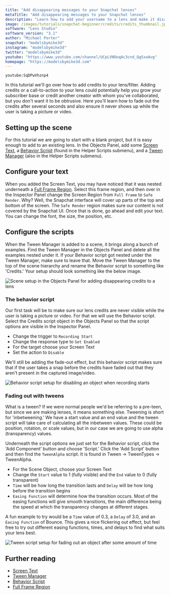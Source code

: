 ```yaml
---
title: "Add disappearing messages to your Snapchat lenses"
metaTitle: "Add disappearing messages to your Snapchat lenses"
description: "Learn how to add your username to a lens and make it disappear automatically!"
image: /images/tutorials/snapchat-beginner/credits/credits_thumbnail.jpg
software: "Lens Studio"
software_version: "3.1"
author: "Michael Porter"
snapchat: "modelsbymike3d"
instagram: "modelsbymike3d"
twitter: "modelsbymike3d"
youtube: "https://www.youtube.com/channel/UCpLVNOoqAc3cnd_QgSxoAvg"
homepage: "https://modelsbymike3d.com"
---
```


`youtube:SqDPwVhznp4`

In this tutorial we'll go over how to add credits to your lens/filter. Adding credits or a call-to-action to your lens could potentially help you grow your subscriber base or credit another creator with whom you've collaborated, but you don't want it to be obtrusive. Here you'll learn how to fade out the credits after several seconds and also ensure it never shows up while the user is taking a picture or video.

## Setting up the scene

For this tutorial we are going to start with a blank project, but it is easy enough to add to an existing lens. In the Objects Panel, add some [Screen Text](https://lensstudio.snapchat.com/guides/2d/text/), a [Behavior Script](https://lensstudio.snapchat.com/guides/scripting/helper-scripts/behavior/) (found in the Helper Scripts submenu), and a [Tween Manager](https://lensstudio.snapchat.com/guides/scripting/helper-scripts/tween-manager/) (also in the Helper Scripts submenu).

## Configure your text

When you added the Screen Text, you may have noticed that it was nested underneath a [Full Frame Region](https://lensstudio.snapchat.com/guides/2d/screen-transform/screen-region-device-simulation/). Select this frame region, and then over in the Inspector Panel change the Screen Region from `Full Frame` to `Safe Render`. Why? Well, the Snapchat interface will cover up parts of the top and bottom of the screen. The `Safe Render` region makes sure our content is not covered by the Snapchat UI. Once that is done, go ahead and edit your text. You can change the font, the size, the position, etc.

## Configure the scripts

When the Tween Manager is added to a scene, it brings along a bunch of examples. Find the Tween Manager in the Objects Panel and delete all the examples nested under it. If your Behavior script got nested under the Tween Manager, make sure to leave that. Move the Tween Manager to the top of the scene hierarchy and rename the Behavior script to something like 'Credits.' Your setup should look something like the below image.

![Scene setup in the Objects Panel for adding disappearing credits to a lens](../../snapchat-beginner/credits/scene_setup.jpg)

### The behavior script

Our first task will be to make sure our lens credits are never visible while the user is taking a picture or video. For that we will use the Behavior script. Select the Credits script object in the Objects Panel so that the script options are visible in the Inspector Panel.

- Change the trigger to `Recording Start`
- Change the response type to `Set Enabled`
- For the target choose your Screen Text
- Set the action to `Disable`

We'll still be adding the fade-out effect, but this behavior script makes sure that if the user takes a snap before the credits have faded out that they aren't present in the captured image/video.

![Behavior script setup for disabling an object when recording starts](../../snapchat-beginner/credits/behavior_script.jpg)

### Fading out with tweens

What is a tween? If we were normal people we'd be referring to a pre-teen, but since we are making lenses, it means something else. Tweening is short for 'inbetweening.' We have a start value and an end value and the tween script will take care of calculating all the inbetween values. These could be position, rotation, or scale values, but in our case we are going to use alpha (transparency) values.

Underneath the script options we just set for the Behavior script, click the 'Add Component' button and choose 'Script.' Click the 'Add Script' button and then find the `TweenAlpha` script. It is found in Tween -> TweenTypes -> TweenAlpha.

- For the Scene Object, choose your Screen Text
- Change the `Start` value to 1 (fully visible) and the `End` value to 0 (fully transparent)
- `Time` will be how long the transition lasts and `Delay` will be how long before the transition begins
- `Easing Function` will determine how the transition occurs. Most of the easing functions will give smooth transitions, the main difference being the speed at which the transparency changes at different stages.

A fun example to try would be a `Time` value of 0.3, a `Delay` of 3.0, and an `Easing Function` of Bounce. This gives a nice flickering out effect, but feel free to try out different easing functions, times, and delays to find what suits your lens best.

![Tween script setup for fading out an object after some amount of time](../../snapchat-beginner/credits/tween_script.jpg)

## Further reading

- [Screen Text](https://lensstudio.snapchat.com/guides/2d/text/)
- [Tween Manager](https://lensstudio.snapchat.com/guides/scripting/helper-scripts/tween-manager/)
- [Behavior Script](https://lensstudio.snapchat.com/guides/scripting/helper-scripts/behavior/)
- [Full Frame Region](https://lensstudio.snapchat.com/guides/2d/screen-transform/screen-region-device-simulation/)
